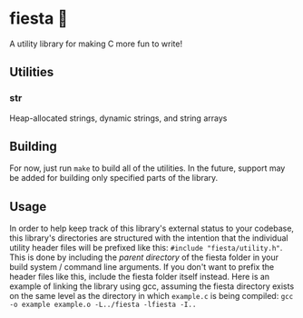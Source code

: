 # fiesta 🎉
A utility library for making C more fun to write!

## Utilities
### str
Heap-allocated strings, dynamic strings, and string arrays

## Building
For now, just run `make` to build all of the utilities. In the future, support may be added for building only specified parts of the library.

## Usage
In order to help keep track of this library's external status to your codebase, this library's directories are structured with the intention that the individual utility header files will be prefixed like this: `#include "fiesta/utility.h"`. This is done by including the *parent directory* of the fiesta folder in your build system / command line arguments. If you don't want to prefix the header files like this, include the fiesta folder itself instead. Here is an example of linking the library using gcc, assuming the fiesta directory exists on the same level as the directory in which `example.c` is being compiled: `gcc -o example example.o -L../fiesta -lfiesta -I..`
